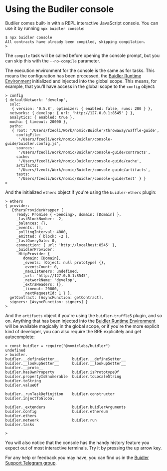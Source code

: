 # Using the Budiler console

Budiler comes built-in with a REPL interactive JavaScript console. You can use it by running `npx buidler console`:
```
$ npx buidler console
All contracts have already been compiled, skipping compilation.
>
```

The `compile` task will be called before opening the console prompt, but you can skip this with the `--no-compile` parameter.

The execution environment for the console is the same as for tasks. This means the configuration has been processed, the [Buidler Runtime Environment] initialized and injected into the global scope. This means, for example, that you'll have access in the global scope to the `config` object:
```
> config
{ defaultNetwork: 'develop',
  solc:
   { version: '0.5.8', optimizer: { enabled: false, runs: 200 } },
  networks: { develop: { url: 'http://127.0.0.1:8545' } },
  analytics: { enabled: true },
  mocha: { timeout: 20000 },
  paths:
   { root: '/Users/fzeoli/Work/nomic/Buidler/throwaway/waffle-guide',
     configFile:
      '/Users/fzeoli/Work/nomic/Buidler/console-guide/buidler.config.js',
     sources:
      '/Users/fzeoli/Work/nomic/Buidler/console-guide/contracts',
     cache:
      '/Users/fzeoli/Work/nomic/Buidler/console-guide/cache',
     artifacts:
      '/Users/fzeoli/Work/nomic/Buidler/console-guide/artifacts',
     tests:
      '/Users/fzeoli/Work/nomic/Buidler/console-guide/test' } }
>
```

And the initialized `ethers` object if you're using the `buidler-ethers` plugin:
```
> ethers
{ provider:
   EthersProviderWrapper {
     ready: Promise { <pending>, domain: [Domain] },
     _lastBlockNumber: -2,
     _balances: {},
     _events: [],
     _pollingInterval: 4000,
     _emitted: { block: -2 },
     _fastQueryDate: 0,
     connection: { url: 'http://localhost:8545' },
     _buidlerProvider:
      HttpProvider {
        domain: [Domain],
        _events: [Object: null prototype] {},
        _eventsCount: 0,
        _maxListeners: undefined,
        _url: 'http://127.0.0.1:8545',
        _networkName: 'develop',
        _extraHeaders: {},
        _timeout: 20000,
        _nextRequestId: 1 } },
  getContract: [AsyncFunction: getContract],
  signers: [AsyncFunction: signers] }
>
```

And the `artifacts` object if you're using the `buidler-truffle5` plugin, and so on. Anything that has been injected into the [Buidler Runtime Environment] will be available magically in the global scope, or if you're the more explicit kind of developer, you can also require the BRE explicitely and get autocomplete:
```
> const buidler = require("@nomiclabs/buidler")
undefined
> buidler.
buidler.__defineGetter__      buidler.__defineSetter__      buidler.__lookupGetter__      buidler.__lookupSetter__      buidler.__proto__
buidler.hasOwnProperty        buidler.isPrototypeOf         buidler.propertyIsEnumerable  buidler.toLocaleString        buidler.toString
buidler.valueOf

buidler._runTaskDefinition    buidler.constructor           buidler.injectToGlobal

buidler._extenders            buidler.buidlerArguments      buidler.config                buidler.ethereum              buidler.ethers
buidler.network               buidler.run                   buidler.tasks

>
```

You will also notice that the console has the handy history feature you expect out of most interactive terminals. Try it by pressing the up arrow key.

For any help or feedback you may have, you can find us in the [Buidler Support Telegram group](http://t.me/BuidlerSupport).

[Buidler Runtime Environment]: /reference/#buidler-runtime-environment-bre